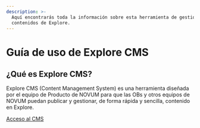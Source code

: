 ```yaml
---
description: >-
  Aquí encontrarás toda la información sobre esta herramienta de gestión de
  contenidos de Explore.
---
```


# Guía de uso de Explore CMS

## ¿Qué es Explore CMS?

Explore CMS \(Content Management System\) es una herramienta diseñada por el equipo de Producto de NOVUM para que las OBs y otros equipos de NOVUM puedan publicar y gestionar, de forma rápida y sencilla, contenido en Explore.

[Acceso al CMS](https://commstoolcms-es.mytelco.io/​)

